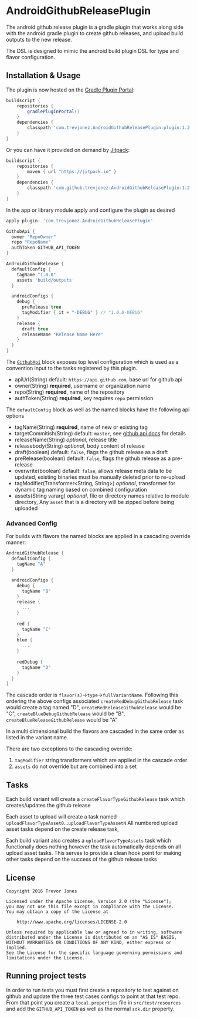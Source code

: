AndroidGithubReleasePlugin
=====
The android github release plugin is a gradle plugin that works along side with the android gradle plugin to create github releases, and upload build outputs to the new release.

The DSL is designed to mimic the android build plugin DSL for type and flavor configuration. 
   
Installation & Usage
--------------------
The plugin is now hosted on the [Gradle Plugin Portal](https://plugins.gradle.org/plugin/com.trevjonez.AndroidGithubReleasePlugin): 
```groovy
buildscript {
    repositories {
        gradlePluginPortal()
    }
    dependencies {
        classpath 'com.trevjonez.AndroidGithubReleasePlugin:plugin:1.2.2'
    } 
}
```

Or you can have it provided on demand by [Jitpack](https://jitpack.io/#trevjonez/AndroidGithubReleasePlugin):
```groovy
buildscript {
    repositories {
        maven { url "https://jitpack.io" }
    }
    dependencies {
        classpath 'com.github.trevjonez:AndroidGithubReleasePlugin:1.2.2'
    }
}
```

In the app or library module apply and configure the plugin as desired
```groovy
apply plugin: 'com.trevjonez.AndroidGithubReleasePlugin'

GithubApi {
  owner "RepoOwner"
  repo "RepoName"
  authToken GITHUB_API_TOKEN
}

AndroidGithubRelease {
  defaultConfig {
    tagName "1.0.0"
    assets 'build/outputs'
  }

  androidConfigs {
    debug {
      preRelease true
      tagModifier { it + "-DEBUG" } // "1.0.0-DEBUG"
    }
    release {
      draft true
      releaseName "Release Name Here"
    }
  }
}
```

The [`GithubApi`](https://github.com/trevjonez/github-api) block exposes top level configuration which is used as a convention input to the tasks registered by this plugin.
- apiUrl(String) default: `https://api.github.com`, base url for github api
- owner(String) **required**, username or organization name
- repo(String) **required**, name of the repository
- authToken(String) **required**, key requires `repo` permission


The `defaultConfig` block as well as the named blocks have the following api options
- tagName(String) **required**, name of new or existing tag
- targetCommitish(String) default: `master`, see [github api docs](https://developer.github.com/v3/repos/releases/#create-a-release) for details
- releaseName(String) _optional_, release title
- releasebody(String) _optional_, body content of release
- draft(boolean) default: `false`, flags the github release as a draft
- preRelease(boolean) default: `false`, flags the github release as a pre-release
- overwrite(boolean) default: `false`, allows release meta data to be updated, existing binaries must be manually deleted prior to re-upload
- tagModifier(Transformer<String, String>) _optional_, transformer for dynamic tag naming based on combined configuration
- assets(String vararg) _optional_, file or directory names relative to module directory, Any `asset` that is a directory will be zipped before being uploaded

### Advanced Config
For builds with flavors the named blocks are applied in a cascading override manner:
```groovy
AndroidGithubRelease {
  defaultConfig {
    tagName "A"
  }

  androidConfigs {
    debug {
      tagName "B"
    }
    release {
      ...
    }
    
    red {
      tagName "C"
    }
    blue {
      ...
    }
    
    redDebug {
      tagName "D"
    }
  }
}
```

The cascade order is `flavor(s)`->`type`->`fullVariantName`.
Following this ordering the above configs associated `createRedDebugGithubRelease` task would create a tag named "D", `createRedReleaseGithubRelease` would be "C", `createBlueDebugGithubRelease` would be "B", `createBlueReleaseGithubRelease` would be "A"

In a multi dimensional build the flavors are cascaded in the same order as listed in the variant name.

There are two exceptions to the cascading override:
 1. `tagModifier` string transformers which are applied in the cascade order
 2. `assets` do not override but are combined into a set

Tasks
-----
Each build variant will create a `createFlavorTypeGithubRelease` task which creates/updates the github release

Each asset to upload will create a task named `uploadFlavorTypeAsset0`...`uploadFlavorTypeAssetN`
All numbered upload asset tasks depend on the create release task,

Each build variant also creates a `uploadFlavorTypeAssets` task which functionally does nothing however the task automatically depends on all upload asset tasks. This serves to provide a clean hook point for making other tasks depend on the success of the github release tasks

License
-------
    Copyright 2016 Trevor Jones

    Licensed under the Apache License, Version 2.0 (the "License");
    you may not use this file except in compliance with the License.
    You may obtain a copy of the License at

        http://www.apache.org/licenses/LICENSE-2.0

    Unless required by applicable law or agreed to in writing, software
    distributed under the License is distributed on an "AS IS" BASIS,
    WITHOUT WARRANTIES OR CONDITIONS OF ANY KIND, either express or implied.
    See the License for the specific language governing permissions and
    limitations under the License.

Running project tests
-------
In order to run tests you must first create a repository to test against on github and update the three test cases configs to point at that test repo.
From that point you create a `local.properties` file in `src/test/resources` and add the `GITHUB_API_TOKEN` as well as the normal `sdk.dir` property. 